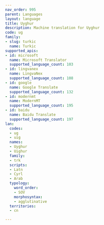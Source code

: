 ```yaml
---
nav_order: 995
parent: Languages
layout: language
title: Uyghur
description: Machine translation for Uyghur
code: ug
family:
- slug: turkic
  name: Turkic
supported_apis:
- id: microsoft
  name: Microsoft Translator
  supported_language_count: 103
- id: lingvanex
  name: LingvaNex
  supported_language_count: 108
- id: google
  name: Google Translate
  supported_language_count: 132
- id: modernmt
  name: ModernMT
  supported_language_count: 195
- id: baidu
  name: Baidu Translate
  supported_language_count: 197
lan:
  codes:
  - ug
  - uig
  names:
  - Uyghur
  - Uighur
  family:
  - trk
  scripts:
  - Latn
  - Cyrl
  - Arab
  typology:
    word_order:
    - SOV
    morphosyntax:
    - agglutinative
  territories:
  - cn

---
```



